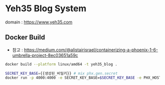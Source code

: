 # Yeh35 Blog System

domain : https://www.yeh35.com


## Docker Build
- 참고 : https://medium.com/@alistairisrael/containerizing-a-phoenix-1-6-umbrella-project-8ec03651a59c
```bash
docker build --platform linux/amd64 -t yeh35_blog .
 
SECRET_KEY_BASE={{생성된_비밀키}} # mix phx.gen.secret 
docker run -p 4000:4000 -e SECRET_KEY_BASE=$SECRET_KEY_BASE -e PHX_HOST=127.0.0.1 -e PHX_SERVER=true yeh35_blog start
```